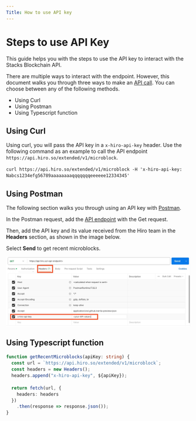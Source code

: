 ```yaml
---
Title: How to use API key
---
```


# Steps to use API Key

This guide helps you with the steps to use the API key to interact with the Stacks Blockchain API.

There are multiple ways to interact with the endpoint. However, this document walks you through three ways to make an [API call](https://docs.hiro.so/api#tag/Microblocks/operation/get_microblock_list). You can choose between any of the following methods.

- Using Curl
- Using Postman
- Using Typescript function

## Using Curl

Using curl, you will pass the API key in a `x-hiro-api-key` header. Use the following command as an example to call the API endpoint `https://api.hiro.so/extended/v1/microblock`.

`curl https://api.hiro.so/extended/v1/microblock -H 'x-hiro-api-key: Nabcs1234efg56789aaaaaaaaqqqqqqqeeeeee12334345'`

## Using Postman

The following section walks you through using an API key with [Postman](https://www.postman.com/).

In the Postman request, add the [API endpoint](https://api.hiro.so/extended/v1/microblock) with the Get request. 

Then, add the API key and its value received from the Hiro team in the **Headers** section, as shown in the image below.

Select **Send** to get recent microblocks.

![API-Key](../images/api-key.jpeg)

## Using Typescript function

```typescript
function getRecentMicroblocks(apiKey: string) {
  const url = `https://api.hiro.so/extended/v1/microblock`;
  const headers = new Headers();
  headers.append("x-hiro-api-key", ${apiKey});

  return fetch(url, {
    headers: headers
  })
    .then(response => response.json());
}
```
